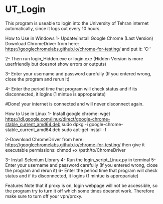 # UT_Login
This program is useable to login into the University of Tehran internet automatically, since it logs out every 10 hours.

How to Use in Windows
1- Update/install Google Chrome (Last Version)
Download ChromeDriver from here:
https://googlechromelabs.github.io/chrome-for-testing/
and put it:
'C:\'

2- Then run login_Hidden.exe or login.exe (Hidden Version is more userfriendly but doesnot show errors or outputs)

3- Enter your username and password carefully (If you entered wrong, close the program and rerun it)

4- Enter the period time that program will check status and if its disconnected, it logins (1 mintue is appropariate)

#Done! your internet is connected and will never disconnect again.

How to Use in Linux
1- Install google chrome:
wget https://dl.google.com/linux/direct/google-chrome-stable_current_amd64.deb
sudo dpkg -i google-chrome-stable_current_amd64.deb
sudo apt-get install -f

2-Download ChromeDriver from here:
https://googlechromelabs.github.io/chrome-for-testing/
then give it executable permissions:
chmod +x /path/to/ChromeDriver

3- Install Selenium Library
4- Run the login_script_Linux.py in terminal
5- Enter your username and password carefully (If you entered wrong, close the program and rerun it)
6- Enter the period time that program will check status and if its disconnected, it logins (1 mintue is appropariate)

Features
Note that if proxy is on, login webpage will not be accessible, so the program try to turn it off which some times doesnot work. Therefore make sure to turn off your vpn/proxy.

